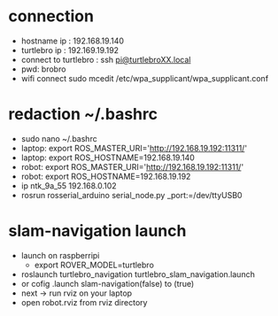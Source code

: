# connection 
* hostname ip : 192.168.19.140
* turtlebro ip : 192.169.19.192
* connect to turtlebro : ssh pi@turtlebroXX.local
* pwd: brobro
* wifi connect sudo mcedit /etc/wpa_supplicant/wpa_supplicant.conf
# redaction ~/.bashrc
* sudo nano ~/.bashrc
* laptop: export ROS_MASTER_URI='http://192.168.19.192:11311/'
* laptop: export ROS_HOSTNAME=192.168.19.140
* robot: export ROS_MASTER_URI='http://192.168.19.192:11311/'
* robot: export ROS_HOSTNAME=192.168.19.192
* ip ntk_9a_55 192.168.0.102
* rosrun rosserial_arduino serial_node.py _port:=/dev/ttyUSB0
# slam-navigation launch
* launch on raspberripi
  * export ROVER_MODEL=turtlebro
* roslaunch turtlebro_navigation turtlebro_slam_navigation.launch
* or cofig .launch slam-navigation(false) to (true)
* next -> run rviz on your laptop
* open robot.rviz from rviz directory
 
